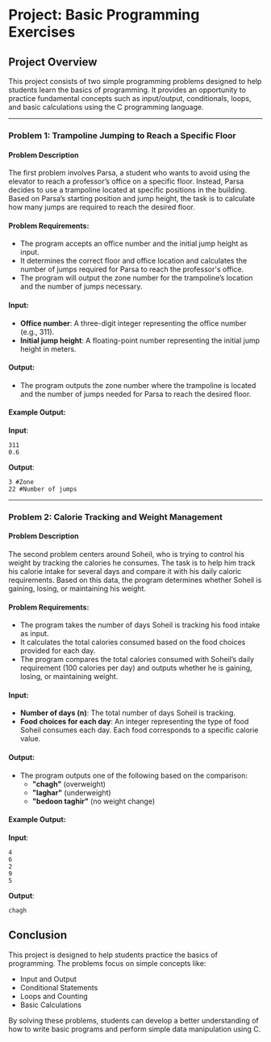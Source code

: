 # Project: Basic Programming Exercises
## Project Overview

This project consists of two simple programming problems designed to help students learn the basics of programming. It provides an opportunity to practice fundamental concepts such as input/output, conditionals, loops, and basic calculations using the C programming language.


---

### Problem 1: Trampoline Jumping to Reach a Specific Floor

#### Problem Description

The first problem involves Parsa, a student who wants to avoid using the elevator to reach a professor’s office on a specific floor. Instead, Parsa decides to use a trampoline located at specific positions in the building. Based on Parsa’s starting position and jump height, the task is to calculate how many jumps are required to reach the desired floor.

#### Problem Requirements:
- The program accepts an office number and the initial jump height as input.
- It determines the correct floor and office location and calculates the number of jumps required for Parsa to reach the professor's office.
- The program will output the zone number for the trampoline’s location and the number of jumps necessary.

#### Input:
- **Office number**: A three-digit integer representing the office number (e.g., 311).
- **Initial jump height**: A floating-point number representing the initial jump height in meters.

#### Output:
- The program outputs the zone number where the trampoline is located and the number of jumps needed for Parsa to reach the desired floor.

#### Example Output:

**Input**:  

    311    
    0.6  

**Output**:  

    3 #Zone  
    22 #Number of jumps  




---

### Problem 2: Calorie Tracking and Weight Management

#### Problem Description

The second problem centers around Soheil, who is trying to control his weight by tracking the calories he consumes. The task is to help him track his calorie intake for several days and compare it with his daily caloric requirements. Based on this data, the program determines whether Soheil is gaining, losing, or maintaining his weight.

#### Problem Requirements:
- The program takes the number of days Soheil is tracking his food intake as input.
- It calculates the total calories consumed based on the food choices provided for each day.
- The program compares the total calories consumed with Soheil’s daily requirement (100 calories per day) and outputs whether he is gaining, losing, or maintaining weight.

#### Input:
- **Number of days (n)**: The total number of days Soheil is tracking.
- **Food choices for each day**: An integer representing the type of food Soheil consumes each day. Each food corresponds to a specific calorie value.

#### Output:
- The program outputs one of the following based on the comparison:
    - **"chagh"** (overweight)
    - **"laghar"** (underweight)
    - **"bedoon taghir"** (no weight change)

#### Example Output:

**Input**:  

    4  
    6  
    2  
    9  
    5  
**Output**:  

    chagh  
   



## Conclusion

This project is designed to help students practice the basics of programming. The problems focus on simple concepts like:
- Input and Output
- Conditional Statements
- Loops and Counting
- Basic Calculations

By solving these problems, students can develop a better understanding of how to write basic programs and perform simple data manipulation using C.